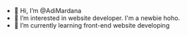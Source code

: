 - 👋 Hi, I’m @AdiMardana
- 👀 I’m interested in website developer. I'm a newbie hoho.
- 🌱 I’m currently learning front-end website developing

<!---
AdiMardana/AdiMardana is a ✨ special ✨ repository because its `README.md` (this file) appears on your GitHub profile.
You can click the Preview link to take a look at your changes.
--->
